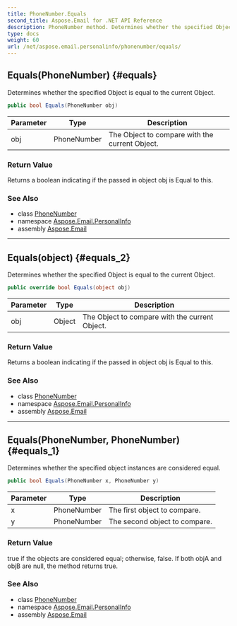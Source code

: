 ```yaml
---
title: PhoneNumber.Equals
second_title: Aspose.Email for .NET API Reference
description: PhoneNumber method. Determines whether the specified Object is equal to the current Object
type: docs
weight: 60
url: /net/aspose.email.personalinfo/phonenumber/equals/
---
```

## Equals(PhoneNumber) {#equals}

Determines whether the specified Object is equal to the current Object.

```csharp
public bool Equals(PhoneNumber obj)
```

| Parameter | Type | Description |
| --- | --- | --- |
| obj | PhoneNumber | The Object to compare with the current Object. |

### Return Value

Returns a boolean indicating if the passed in object obj is Equal to this.

### See Also

* class [PhoneNumber](../)
* namespace [Aspose.Email.PersonalInfo](../../phonenumber/)
* assembly [Aspose.Email](../../../)

---

## Equals(object) {#equals_2}

Determines whether the specified Object is equal to the current Object.

```csharp
public override bool Equals(object obj)
```

| Parameter | Type | Description |
| --- | --- | --- |
| obj | Object | The Object to compare with the current Object. |

### Return Value

Returns a boolean indicating if the passed in object obj is Equal to this.

### See Also

* class [PhoneNumber](../)
* namespace [Aspose.Email.PersonalInfo](../../phonenumber/)
* assembly [Aspose.Email](../../../)

---

## Equals(PhoneNumber, PhoneNumber) {#equals_1}

Determines whether the specified object instances are considered equal.

```csharp
public bool Equals(PhoneNumber x, PhoneNumber y)
```

| Parameter | Type | Description |
| --- | --- | --- |
| x | PhoneNumber | The first object to compare. |
| y | PhoneNumber | The second object to compare. |

### Return Value

true if the objects are considered equal; otherwise, false. If both objA and objB are null, the method returns true.

### See Also

* class [PhoneNumber](../)
* namespace [Aspose.Email.PersonalInfo](../../phonenumber/)
* assembly [Aspose.Email](../../../)


